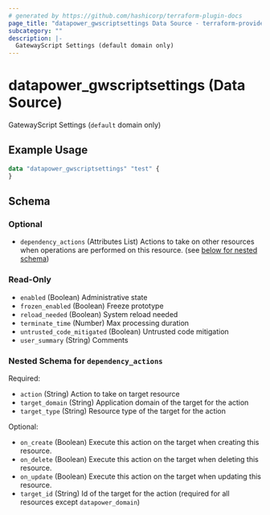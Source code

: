 ```yaml
---
# generated by https://github.com/hashicorp/terraform-plugin-docs
page_title: "datapower_gwscriptsettings Data Source - terraform-provider-datapower"
subcategory: ""
description: |-
  GatewayScript Settings (default domain only)
---
```


# datapower_gwscriptsettings (Data Source)

GatewayScript Settings (`default` domain only)

## Example Usage

```terraform
data "datapower_gwscriptsettings" "test" {
}
```

<!-- schema generated by tfplugindocs -->
## Schema

### Optional

- `dependency_actions` (Attributes List) Actions to take on other resources when operations are performed on this resource. (see [below for nested schema](#nestedatt--dependency_actions))

### Read-Only

- `enabled` (Boolean) Administrative state
- `frozen_enabled` (Boolean) Freeze prototype
- `reload_needed` (Boolean) System reload needed
- `terminate_time` (Number) Max processing duration
- `untrusted_code_mitigated` (Boolean) Untrusted code mitigation
- `user_summary` (String) Comments

<a id="nestedatt--dependency_actions"></a>
### Nested Schema for `dependency_actions`

Required:

- `action` (String) Action to take on target resource
- `target_domain` (String) Application domain of the target for the action
- `target_type` (String) Resource type of the target for the action

Optional:

- `on_create` (Boolean) Execute this action on the target when creating this resource.
- `on_delete` (Boolean) Execute this action on the target when deleting this resource.
- `on_update` (Boolean) Execute this action on the target when updating this resource.
- `target_id` (String) Id of the target for the action (required for all resources except `datapower_domain`)
